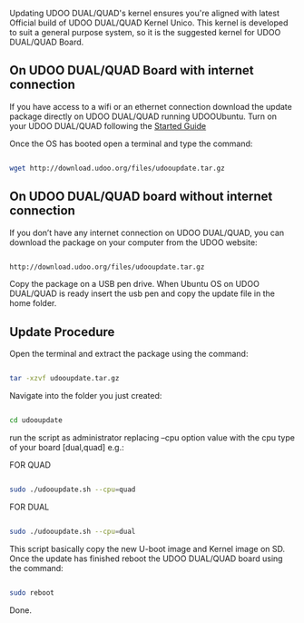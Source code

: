 Updating UDOO DUAL/QUAD's kernel ensures you're aligned with latest Official build of UDOO DUAL/QUAD Kernel Unico. This kernel is developed to suit a general purpose system, so it is the suggested kernel for UDOO DUAL/QUAD Board.

## On UDOO DUAL/QUAD Board with internet connection

If you have access to a wifi or an ethernet connection download the update package directly on UDOO DUAL/QUAD running UDOOUbuntu. Turn on your UDOO DUAL/QUAD following the [Started Guide](/docs/Getting_Started/Very_First_Start)

Once the OS has booted open a terminal and type the command:

```bash

wget http://download.udoo.org/files/udooupdate.tar.gz

```

## On UDOO DUAL/QUAD board without internet connection

If you don’t have any internet connection on UDOO DUAL/QUAD, you can download the package on your computer from the UDOO website:

```bash

http://download.udoo.org/files/udooupdate.tar.gz

```

Copy the package on a USB pen drive. When Ubuntu OS on UDOO DUAL/QUAD is ready insert the usb pen and copy the update file in the home folder.

## Update Procedure

Open the terminal and extract the package using the command:

```bash

tar -xzvf udooupdate.tar.gz

```

Navigate into the folder you just created:

```bash

cd udooupdate

```

run the script as administrator replacing –cpu option value with the cpu type of your board [dual,quad] e.g.:

FOR QUAD

```bash

sudo ./udooupdate.sh --cpu=quad

```

FOR DUAL

```bash

sudo ./udooupdate.sh --cpu=dual

```

This script basically copy the new U-boot image and Kernel image on SD. Once the update has finished reboot the UDOO DUAL/QUAD board using the command:

```bash

sudo reboot

```

Done.












